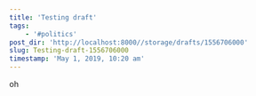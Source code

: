 ```yaml
---
title: 'Testing draft'
tags:
    - '#politics'
post_dir: 'http://localhost:8000//storage/drafts/1556706000'
slug: Testing-draft-1556706000
timestamp: 'May 1, 2019, 10:20 am'
---
```

oh